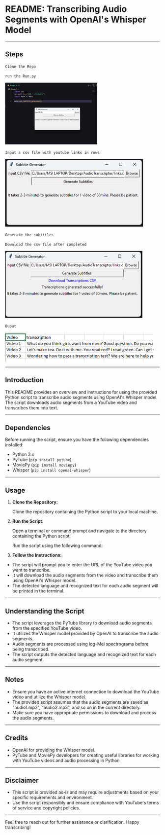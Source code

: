 # README: Transcribing Audio Segments with OpenAI's Whisper Model

---

## Steps

`Clone the Repo`

`run the Run.py`

<img src="./images/st2.png" width="300" height="200">

`Input a csv file with youtube links in rows`

![Step 2](./images/st1.png)

`Generate the subtitles`

`Download the csv file after completed`

![Step 3](./images/st3.png)

`Ouput`

![Output](./images/ot.png)

---

## Introduction

This README provides an overview and instructions for using the provided Python script to transcribe audio segments using OpenAI's Whisper model. The script downloads audio segments from a YouTube video and transcribes them into text.

---

## Dependencies

Before running the script, ensure you have the following dependencies installed:

- Python 3.x
- PyTube (`pip install pytube`)
- MoviePy (`pip install moviepy`)
- Whisper (`pip install openai-whisper`)

---

## Usage

1. **Clone the Repository:**

   Clone the repository containing the Python script to your local machine.

2. **Run the Script:**

   Open a terminal or command prompt and navigate to the directory containing the Python script.

   Run the script using the following command:


3. **Follow the Instructions:**

- The script will prompt you to enter the URL of the YouTube video you want to transcribe.
- It will download the audio segments from the video and transcribe them using OpenAI's Whisper model.
- The detected language and recognized text for each audio segment will be printed in the terminal.

---

## Understanding the Script

- The script leverages the PyTube library to download audio segments from the specified YouTube video.
- It utilizes the Whisper model provided by OpenAI to transcribe the audio segments.
- Audio segments are processed using log-Mel spectrograms before being transcribed.
- The script outputs the detected language and recognized text for each audio segment.

---

## Notes

- Ensure you have an active internet connection to download the YouTube video and utilize the Whisper model.
- The provided script assumes that the audio segments are saved as "audio1.mp3", "audio2.mp3", and so on in the current directory.
- Make sure you have appropriate permissions to download and process the audio segments.

---

## Credits

- OpenAI for providing the Whisper model.
- PyTube and MoviePy developers for creating useful libraries for working with YouTube videos and audio processing in Python.

---

## Disclaimer

- This script is provided as-is and may require adjustments based on your specific requirements and environment.
- Use the script responsibly and ensure compliance with YouTube's terms of service and copyright policies.

---

Feel free to reach out for further assistance or clarification. Happy transcribing!
